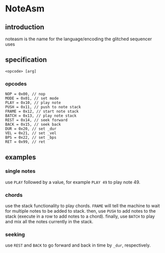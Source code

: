
# NoteAsm

## introduction
noteasm is the name for the language/encoding the glitched sequencer uses

## specification
`<opcode> [arg]`

### opcodes
```
NOP = 0x00, // nop
MODE = 0x01, // set mode
PLAY = 0x10, // play note
PUSH = 0x11, // push to note stack
FRAME = 0x12, // start note stack
BATCH = 0x13, // play note stack
REST = 0x14, // seek forward
BACK = 0x15, // seek back
DUR = 0x20, // set _dur
VEL = 0x21, // set _vel
BPS = 0x22, // set _bps
RET = 0x99, // ret
```

## examples

### single notes

use `PLAY` followed by a value, for example `PLAY 49` to play note 49.

### chords

use the stack functionality to play chords.
`FRAME` will tell the machine to wait for multiple notes to be added to stack.
then, use `PUSH` to add notes to the stack (execute in a row to add notes to a chord).
finally, use `BATCH` to play and mix all the notes currently in the stack.

### seeking

use `REST` and `BACK` to go forward and back in time by `_dur`, respectively.

